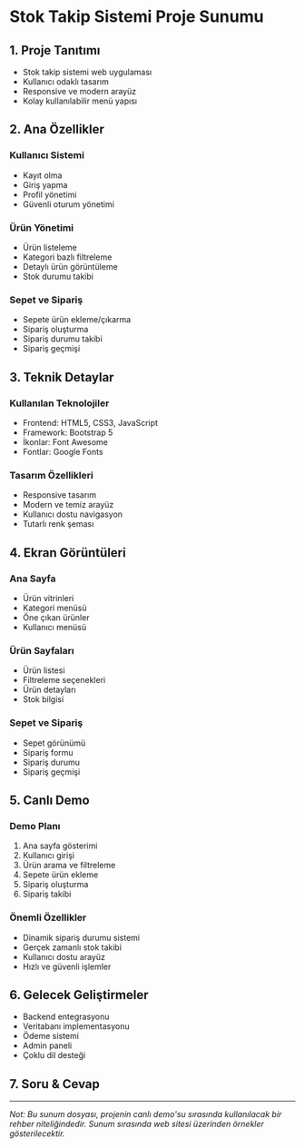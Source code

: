 # Stok Takip Sistemi Proje Sunumu

## 1. Proje Tanıtımı
- Stok takip sistemi web uygulaması
- Kullanıcı odaklı tasarım
- Responsive ve modern arayüz
- Kolay kullanılabilir menü yapısı

## 2. Ana Özellikler

### Kullanıcı Sistemi
- Kayıt olma
- Giriş yapma
- Profil yönetimi
- Güvenli oturum yönetimi

### Ürün Yönetimi
- Ürün listeleme
- Kategori bazlı filtreleme
- Detaylı ürün görüntüleme
- Stok durumu takibi

### Sepet ve Sipariş
- Sepete ürün ekleme/çıkarma
- Sipariş oluşturma
- Sipariş durumu takibi
- Sipariş geçmişi

## 3. Teknik Detaylar

### Kullanılan Teknolojiler
- Frontend: HTML5, CSS3, JavaScript
- Framework: Bootstrap 5
- İkonlar: Font Awesome
- Fontlar: Google Fonts

### Tasarım Özellikleri
- Responsive tasarım
- Modern ve temiz arayüz
- Kullanıcı dostu navigasyon
- Tutarlı renk şeması

## 4. Ekran Görüntüleri

### Ana Sayfa
- Ürün vitrinleri
- Kategori menüsü
- Öne çıkan ürünler
- Kullanıcı menüsü

### Ürün Sayfaları
- Ürün listesi
- Filtreleme seçenekleri
- Ürün detayları
- Stok bilgisi

### Sepet ve Sipariş
- Sepet görünümü
- Sipariş formu
- Sipariş durumu
- Sipariş geçmişi

## 5. Canlı Demo

### Demo Planı
1. Ana sayfa gösterimi
2. Kullanıcı girişi
3. Ürün arama ve filtreleme
4. Sepete ürün ekleme
5. Sipariş oluşturma
6. Sipariş takibi

### Önemli Özellikler
- Dinamik sipariş durumu sistemi
- Gerçek zamanlı stok takibi
- Kullanıcı dostu arayüz
- Hızlı ve güvenli işlemler

## 6. Gelecek Geliştirmeler
- Backend entegrasyonu
- Veritabanı implementasyonu
- Ödeme sistemi
- Admin paneli
- Çoklu dil desteği

## 7. Soru & Cevap

---

*Not: Bu sunum dosyası, projenin canlı demo'su sırasında kullanılacak bir rehber niteliğindedir. Sunum sırasında web sitesi üzerinden örnekler gösterilecektir.* 